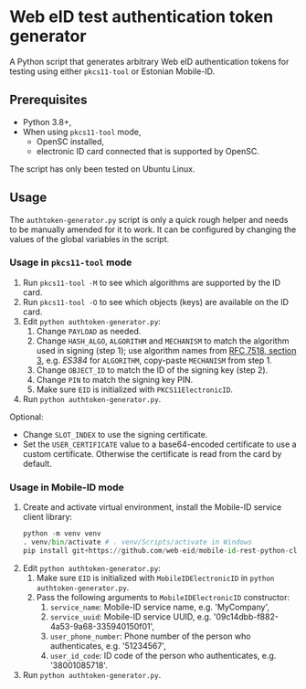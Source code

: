 # Web eID test authentication token generator

A Python script that generates arbitrary Web eID authentication tokens for
testing using either `pkcs11-tool` or Estonian Mobile-ID.

## Prerequisites

* Python 3.8+,
* When using `pkcs11-tool` mode,
  * OpenSC installed,
  * electronic ID card connected that is supported by OpenSC.

The script has only been tested on Ubuntu Linux.

## Usage

The `authtoken-generator.py` script is only a quick rough helper and needs to
be manually amended for it to work. It can be configured by changing the values
of the global variables in the script.

### Usage in `pkcs11-tool` mode

1. Run `pkcs11-tool -M` to see which algorithms are supported by the ID card.
2. Run `pkcs11-tool -O` to see which objects (keys) are available on the ID card.
3. Edit `python authtoken-generator.py`:
   1. Change `PAYLOAD` as needed.
   2. Change `HASH_ALGO`, `ALGORITHM` and `MECHANISM` to match the algorithm used in signing (step 1);
      use algorithm names from [RFC 7518, section 3](https://tools.ietf.org/html/rfc7518#section-3),
      e.g. *ES384* for `ALGORITHM`, copy-paste `MECHANISM` from step 1.
   3. Change `OBJECT_ID` to match the ID of the signing key (step 2).
   4. Change `PIN` to match the signing key PIN.
   5. Make sure `EID` is initialized with `PKCS11ElectronicID`.
4. Run `python authtoken-generator.py`.

Optional:

* Change `SLOT_INDEX` to use the signing certificate.
* Set the `USER_CERTIFICATE` value to a base64-encoded certificate to use a custom certificate.
  Otherwise the certificate is read from the card by default.

### Usage in Mobile-ID mode

1. Create and activate virtual environment, install the Mobile-ID service client library:
   ```py
   python -m venv venv
   . venv/bin/activate # . venv/Scripts/activate in Windows
   pip install git+https://github.com/web-eid/mobile-id-rest-python-client
   ```
2. Edit `python authtoken-generator.py`:
   1. Make sure `EID` is initialized with `MobileIDElectronicID` in `python authtoken-generator.py`.
   2. Pass the following arguments to `MobileIDElectronicID` constructor:
      1. `service_name`: Mobile-ID service name, e.g. 'MyCompany',
      2. `service_uuid`: Mobile-ID service UUID, e.g. '09c14dbb-f882-4a53-9a68-335940150f01',
      3. `user_phone_number`: Phone number of the person who authenticates, e.g. '51234567',
      4. `user_id_code`: ID code of the person who authenticates, e.g. '38001085718'.
3. Run `python authtoken-generator.py`.
